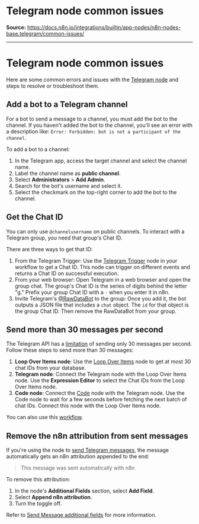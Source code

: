# Telegram node common issues

**Source:** https://docs.n8n.io/integrations/builtin/app-nodes/n8n-nodes-base.telegram/common-issues/

---

# Telegram node common issues

Here are some common errors and issues with the [Telegram node](../) and steps to resolve or troubleshoot them.

## Add a bot to a Telegram channel

For a bot to send a message to a channel, you must add the bot to the channel. If you haven't added the bot to the channel, you'll see an error with a description like:
`Error: Forbidden: bot is not a participant of the channel`.

To add a bot to a channel:

1. In the Telegram app, access the target channel and select the channel name.
2. Label the channel name as **public channel**.
3. Select **Administrators** > **Add Admin**.
4. Search for the bot's username and select it.
5. Select the checkmark on the top-right corner to add the bot to the channel.

## Get the Chat ID

You can only use `@channelusername` on public channels. To interact with a Telegram group, you need that group's Chat ID.

There are three ways to get that ID:

1. From the Telegram Trigger: Use the [Telegram Trigger](../../../trigger-nodes/n8n-nodes-base.telegramtrigger/) node in your workflow to get a Chat ID. This node can trigger on different events and returns a Chat ID on successful execution.
2. From your web browser: Open Telegram in a web browser and open the group chat. The group's Chat ID is the series of digits behind the letter "g." Prefix your group Chat ID with a `-` when you enter it in n8n.
3. Invite Telegram's [@RawDataBot](https://t.me/RawDataBot) to the group: Once you add it, the bot outputs a JSON file that includes a `chat` object. The `id` for that object is the group Chat ID. Then remove the RawDataBot from your group.

## Send more than 30 messages per second

The Telegram API has a [limitation](https://core.telegram.org/bots/faq#broadcasting-to-users) of sending only 30 messages per second. Follow these steps to send more than 30 messages:

1. **Loop Over Items node**: Use the [Loop Over Items](../../../core-nodes/n8n-nodes-base.splitinbatches/) node to get at most 30 chat IDs from your database.
2. **Telegram node**: Connect the Telegram node with the Loop Over Items node. Use the **Expression Editor** to select the Chat IDs from the Loop Over Items node.
3. **Code node**: Connect the [Code](../../../core-nodes/n8n-nodes-base.code/) node with the Telegram node. Use the Code node to wait for a few seconds before fetching the next batch of chat IDs. Connect this node with the Loop Over Items node.

You can also use this [workflow](https://n8n.io/workflows/772).

## Remove the n8n attribution from sent messages

If you're using the node to [send Telegram messages](../message-operations/#send-message), the message automatically gets an n8n attribution appended to the end:

> This message was sent automatically with n8n

To remove this attribution:

1. In the node's **Additional Fields** section, select **Add Field**.
2. Select **Append n8n attribution**.
3. Turn the toggle off.

Refer to [Send Message additional fields](../message-operations/#send-message-additional-fields) for more information.
